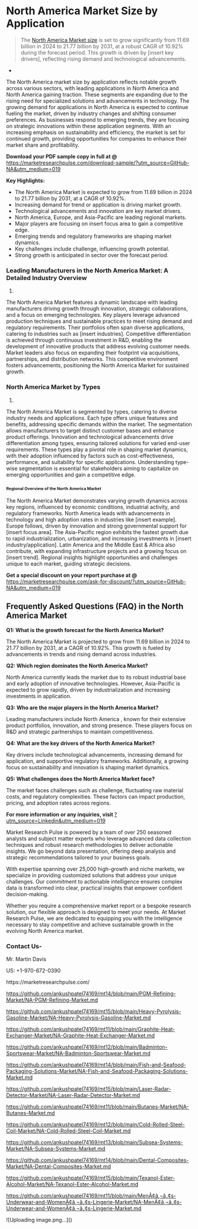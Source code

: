 <h1>North America  Market&nbsp;Size by Application</h1><blockquote><p>The <a href="https://marketresearchpulse.com/download-sample/?utm_source=GitHub-NA&amp;utm_medium=019">North America  Market size</a> is set to grow significantly from 11.69 billion in 2024 to 21.77 billion by 2031, at a robust CAGR of 10.92% during the forecast period. This growth is driven by [insert key drivers], reflecting rising demand and technological advancements.</p></blockquote><ul><li></li></ul><p>The North America  market size by application reflects notable growth across various sectors, with leading applications in North America  and North America  gaining traction. These segments are expanding due to the rising need for specialized solutions and advancements in technology. The growing demand for applications in North America  is expected to continue fueling the market, driven by industry changes and shifting consumer preferences. As businesses respond to emerging trends, they are focusing on strategic innovations within these application segments. With an increasing emphasis on sustainability and efficiency, the market is set for continued growth, providing opportunities for companies to enhance their market share and profitability.</p><p><strong>Download your PDF sample copy in full at @ </strong><a href="https://marketresearchpulse.com/download-sample/?utm_source=GitHub-NA&amp;utm_medium=019">https://marketresearchpulse.com/download-sample/?utm_source=GitHub-NA&amp;utm_medium=019</a></p><p><strong>Key Highlights: </strong></p><ul><li>The North America  Market is expected to grow from 11.69 billion in 2024 to 21.77 billion by 2031, at a CAGR of 10.92%.</li><li>Increasing demand for trend or application is driving market growth.</li><li>Technological advancements and innovation are key market drivers.</li><li>North America, Europe, and Asia-Pacific are leading regional markets.</li><li>Major players are focusing on insert focus area to gain a competitive edge.</li><li>Emerging trends and regulatory frameworks are shaping market dynamics.</li><li>Key challenges include challenge, influencing growth potential.</li><li>Strong growth is anticipated in sector over the forecast period.</li></ul><h3>Leading Manufacturers in the North America  Market: A Detailed Industry Overview</h3><ol><li></li></ol><div class="flex max-w-full flex-col flex-grow"><div class="min-h-8 text-message flex w-full flex-col items-end gap-2 whitespace-normal break-words [.text-message+&amp;]:mt-5" dir="auto" data-message-author-role="assistant" data-message-id="fd8432e4-4910-450d-b182-61b7bfb0a01f" data-message-model-slug="gpt-4o"><div class="flex w-full flex-col gap-1 empty:hidden first:pt-[3px]"><div class="markdown prose w-full break-words dark:prose-invert light"><p>The North America  Market features a dynamic landscape with leading manufacturers driving growth through innovation, strategic collaborations, and a focus on emerging technologies. Key players leverage advanced production techniques and sustainable practices to meet rising demand and regulatory requirements. Their portfolios often span diverse applications, catering to industries such as [insert industries]. Competitive differentiation is achieved through continuous investment in R&amp;D, enabling the development of innovative products that address evolving customer needs. Market leaders also focus on expanding their footprint via acquisitions, partnerships, and distribution networks. This competitive environment fosters advancements, positioning the North America  Market for sustained growth.</p></div></div></div></div><h3>North America  Market by Types</h3><ol><li></li></ol><div class="flex max-w-full flex-col flex-grow"><div class="min-h-8 text-message flex w-full flex-col items-end gap-2 whitespace-normal break-words [.text-message+&amp;]:mt-5" dir="auto" data-message-author-role="assistant" data-message-id="084470be-0bb7-4664-bddf-5156b4f41249" data-message-model-slug="gpt-4o-mini"><div class="flex w-full flex-col gap-1 empty:hidden first:pt-[3px]"><div class="markdown prose w-full break-words dark:prose-invert light"><p>The North America  Market is segmented by types, catering to diverse industry needs and applications. Each type offers unique features and benefits, addressing specific demands within the market. The segmentation allows manufacturers to target distinct customer bases and enhance product offerings. Innovation and technological advancements drive differentiation among types, ensuring tailored solutions for varied end-user requirements. These types play a pivotal role in shaping market dynamics, with their adoption influenced by factors such as cost-effectiveness, performance, and suitability for specific applications. Understanding type-wise segmentation is essential for stakeholders aiming to capitalize on emerging opportunities and gain a competitive edge.</p></div></div></div></div><h3><span style="font-size: 11px;">Regional Overview of the North America  Market</span></h3><div class="flex max-w-full flex-col flex-grow"><div class="min-h-8 text-message flex w-full flex-col items-end gap-2 whitespace-normal break-words [.text-message+&amp;]:mt-5" dir="auto" data-message-author-role="assistant" data-message-id="e9038762-ce64-4e30-91c9-9bd413514231" data-message-model-slug="gpt-4o-mini"><div class="flex w-full flex-col gap-1 empty:hidden first:pt-[3px]"><div class="markdown prose w-full break-words dark:prose-invert light"><p>The North America  Market demonstrates varying growth dynamics across key regions, influenced by economic conditions, industrial activity, and regulatory frameworks. North America leads with advancements in technology and high adoption rates in industries like [insert example]. Europe follows, driven by innovation and strong governmental support for [insert focus area]. The Asia-Pacific region exhibits the fastest growth due to rapid industrialization, urbanization, and increasing investments in [insert industry/application]. Latin America and the Middle East &amp; Africa also contribute, with expanding infrastructure projects and a growing focus on [insert trend]. Regional insights highlight opportunities and challenges unique to each market, guiding strategic decisions.</p></div></div></div></div><p><strong>Get a special discount on your report purchase at @ </strong><a href="https://marketresearchpulse.com/ask-for-discount/?utm_source=GitHub-NA&amp;utm_medium=019">https://marketresearchpulse.com/ask-for-discount/?utm_source=GitHub-NA&amp;utm_medium=019</a></p><h2>Frequently Asked Questions (FAQ) in the North America  Market</h2><p><strong>Q1: What is the growth forecast for the North America  Market?</strong></p><p>The North America  Market is projected to grow from 11.69 billion in 2024 to 21.77 billion by 2031, at a CAGR of 10.92%. This growth is fueled by advancements in trends and rising demand across industries.</p><p><strong>Q2: Which region dominates the North America  Market?</strong></p><p>North America currently leads the market due to its robust industrial base and early adoption of innovative technologies. However, Asia-Pacific is expected to grow rapidly, driven by industrialization and increasing investments in application.</p><p><strong>Q3: Who are the major players in the North America  Market?</strong></p><p>Leading manufacturers include North America , known for their extensive product portfolios, innovation, and strong presence. These players focus on R&amp;D and strategic partnerships to maintain competitiveness.</p><p><strong>Q4: What are the key drivers of the North America  Market?</strong></p><p>Key drivers include technological advancements, increasing demand for application, and supportive regulatory frameworks. Additionally, a growing focus on sustainability and innovation is shaping market dynamics.</p><p><strong>Q5: What challenges does the North America  Market face?</strong></p><p>The market faces challenges such as challenge, fluctuating raw material costs, and regulatory complexities. These factors can impact production, pricing, and adoption rates across regions.</p><p><strong>For more information or any inquiries, visit&nbsp;</strong><a href="?utm_source=Linkedin&utm_medium=019">?utm_source=Linkedin&utm_medium=019</a></p><p>Market Research Pulse is powered by a team of over 250 seasoned analysts and subject matter experts who leverage advanced data collection techniques and robust research methodologies to deliver actionable insights. We go beyond data presentation, offering deep analysis and strategic recommendations tailored to your business goals.</p><p>With expertise spanning over 25,000 high-growth and niche markets, we specialize in providing customized solutions that address your unique challenges. Our commitment to actionable intelligence ensures complex data is transformed into clear, practical insights that empower confident decision-making.</p><p>Whether you require a comprehensive market report or a bespoke research solution, our flexible approach is designed to meet your needs. At Market Research Pulse, we are dedicated to equipping you with the intelligence necessary to stay competitive and achieve sustainable growth in the evolving North America  market.</p><h3><strong>Contact Us-</strong></h3><p>Mr. Martin Davis</p><p>US: +1-970-672-0390</p><p>https://marketresearchpulse.com/</p><p><a href="https://github.com/ankushpatel74169/mt14/blob/main/PGM-Refining-Market/NA-PGM-Refining-Market.md">https://github.com/ankushpatel74169/mt14/blob/main/PGM-Refining-Market/NA-PGM-Refining-Market.md</a></p><p><a href="https://github.com/ankushpatel74169/mt15/blob/main/Heavy-Pyrolysis-Gasoline-Market/NA-Heavy-Pyrolysis-Gasoline-Market.md">https://github.com/ankushpatel74169/mt15/blob/main/Heavy-Pyrolysis-Gasoline-Market/NA-Heavy-Pyrolysis-Gasoline-Market.md</a></p><p><a href="https://github.com/ankushpatel74169/mt11/blob/main/Graphite-Heat-Exchanger-Market/NA-Graphite-Heat-Exchanger-Market.md">https://github.com/ankushpatel74169/mt11/blob/main/Graphite-Heat-Exchanger-Market/NA-Graphite-Heat-Exchanger-Market.md</a></p><p><a href="https://github.com/ankushpatel74169/mt12/blob/main/Badminton-Sportswear-Market/NA-Badminton-Sportswear-Market.md">https://github.com/ankushpatel74169/mt12/blob/main/Badminton-Sportswear-Market/NA-Badminton-Sportswear-Market.md</a></p><p><a href="https://github.com/ankushpatel74169/mt14/blob/main/Fish-and-Seafood-Packaging-Solutions-Market/NA-Fish-and-Seafood-Packaging-Solutions-Market.md">https://github.com/ankushpatel74169/mt14/blob/main/Fish-and-Seafood-Packaging-Solutions-Market/NA-Fish-and-Seafood-Packaging-Solutions-Market.md</a></p><p><a href="https://github.com/ankushpatel74169/mt15/blob/main/Laser-Radar-Detector-Market/NA-Laser-Radar-Detector-Market.md">https://github.com/ankushpatel74169/mt15/blob/main/Laser-Radar-Detector-Market/NA-Laser-Radar-Detector-Market.md</a></p><p><a href="https://github.com/ankushpatel74169/mt11/blob/main/Butanes-Market/NA-Butanes-Market.md">https://github.com/ankushpatel74169/mt11/blob/main/Butanes-Market/NA-Butanes-Market.md</a></p><p><a href="https://github.com/ankushpatel74169/mt12/blob/main/Cold-Rolled-Steel-Coil-Market/NA-Cold-Rolled-Steel-Coil-Market.md">https://github.com/ankushpatel74169/mt12/blob/main/Cold-Rolled-Steel-Coil-Market/NA-Cold-Rolled-Steel-Coil-Market.md</a></p><p><a href="https://github.com/ankushpatel74169/mt13/blob/main/Subsea-Systems-Market/NA-Subsea-Systems-Market.md">https://github.com/ankushpatel74169/mt13/blob/main/Subsea-Systems-Market/NA-Subsea-Systems-Market.md</a></p><p><a href="https://github.com/ankushpatel74169/mt14/blob/main/Dental-Composites-Market/NA-Dental-Composites-Market.md">https://github.com/ankushpatel74169/mt14/blob/main/Dental-Composites-Market/NA-Dental-Composites-Market.md</a></p><p><a href="https://github.com/ankushpatel74169/mt15/blob/main/Texanol-Ester-Alcohol-Market/NA-Texanol-Ester-Alcohol-Market.md">https://github.com/ankushpatel74169/mt15/blob/main/Texanol-Ester-Alcohol-Market/NA-Texanol-Ester-Alcohol-Market.md</a></p><p><a href="https://github.com/ankushpatel74169/mt11/blob/main/MenÃ¢â‚¬â„¢s-Underwear-and-WomenÃ¢â‚¬â„¢s-Lingerie-Market/NA-MenÃ¢â‚¬â„¢s-Underwear-and-WomenÃ¢â‚¬â„¢s-Lingerie-Market.md">https://github.com/ankushpatel74169/mt11/blob/main/MenÃ¢â‚¬â„¢s-Underwear-and-WomenÃ¢â‚¬â„¢s-Lingerie-Market/NA-MenÃ¢â‚¬â„¢s-Underwear-and-WomenÃ¢â‚¬â„¢s-Lingerie-Market.md</a></p>
![Uploading image.png…]()
